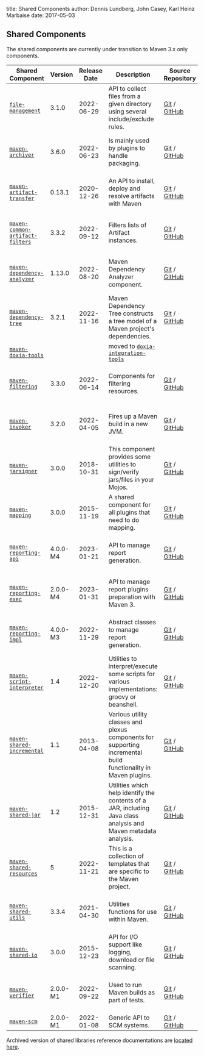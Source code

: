 title: Shared Components
author: Dennis Lundberg, John Casey, Karl Heinz Marbaise
date: 2017-05-03

<!--
Licensed to the Apache Software Foundation (ASF) under one
or more contributor license agreements.  See the NOTICE file
distributed with this work for additional information
regarding copyright ownership.  The ASF licenses this file
to you under the Apache License, Version 2.0 (the
"License"); you may not use this file except in compliance
with the License.  You may obtain a copy of the License at

    http://www.apache.org/licenses/LICENSE-2.0

Unless required by applicable law or agreed to in writing,
software distributed under the License is distributed on an
"AS IS" BASIS, WITHOUT WARRANTIES OR CONDITIONS OF ANY
KIND, either express or implied.  See the License for the
specific language governing permissions and limitations
under the License.
-->
## Shared Components


 The shared components are currently under transition to Maven 3.x only components.


|**Shared Component**|**Version**|**Release Date**|**Description**|**Source Repository**|**Issue Tracking**|
|---|---|---|---|---|---|
|[ `file-management`](/shared/file-management/)|3.1.0|2022-06-29|API to collect files from a given directory using several include/exclude rules.|[Git](https://gitbox.apache.org/repos/asf/maven-file-management.git) / [GitHub](https://github.com/apache/maven-file-management/)|[JIRA](https://issues.apache.org/jira/issues/?jql=project = MSHARED AND status != Closed AND component = file-management)|
|[ `maven-archiver`](/shared/maven-archiver/)|3.6.0|2022-06-23|Is mainly used by plugins to handle packaging.|[Git](https://gitbox.apache.org/repos/asf/maven-archiver.git) / [GitHub](https://github.com/apache/maven-archiver/)|[JIRA](https://issues.apache.org/jira/issues/?jql=project = MSHARED AND status != Closed AND component = maven-archiver)|
|[ `maven-artifact-transfer`](/shared/maven-artifact-transfer/)|0.13.1|2020-12-26|An API to install, deploy and resolve artifacts with Maven|[Git](https://gitbox.apache.org/repos/asf/maven-artifact-transfer.git) / [GitHub](https://github.com/apache/maven-artifact-transfer/)|[JIRA](https://issues.apache.org/jira/issues/?jql=project = MSHARED AND status != Closed AND component = maven-artifact-transfer)|
|[ `maven-common-artifact-filters`](/shared/maven-common-artifact-filters/)|3.3.2|2022-09-12|Filters lists of Artifact instances.|[Git](https://gitbox.apache.org/repos/asf/maven-common-artifact-filters.git) / [GitHub](https://github.com/apache/maven-common-artifact-filters/)|[JIRA](https://issues.apache.org/jira/issues/?jql=project = MSHARED AND status != Closed AND component = maven-common-artifact-filters)|
|[ `maven-dependency-analyzer`](/shared/maven-dependency-analyzer/)|1.13.0|2022-08-20|Maven Dependency Analyzer component.|[Git](https://gitbox.apache.org/repos/asf/maven-dependency-analyzer.git) / [GitHub](https://github.com/apache/maven-dependency-analyzer/)|[JIRA](https://issues.apache.org/jira/issues/?jql=project = MSHARED AND status != Closed AND component = maven-dependency-analyzer)|
|[ `maven-dependency-tree`](/shared/maven-dependency-tree/)|3.2.1|2022-11-16|Maven Dependency Tree constructs a tree model of a Maven project's dependencies.|[Git](https://gitbox.apache.org/repos/asf/maven-dependency-tree.git) / [GitHub](https://github.com/apache/maven-dependency-tree/)|[JIRA](https://issues.apache.org/jira/issues/?jql=project = MSHARED AND status != Closed AND component = maven-dependency-tree)|
|[ `maven-doxia-tools`](/doxia/doxia-sitetools/doxia-integration-tools/)|||moved to [ `doxia-integration-tools`](/doxia/doxia-sitetools/doxia-integration-tools/)|||
|[ `maven-filtering`](/shared/maven-filtering/)|3.3.0|2022-06-14|Components for filtering resources.|[Git](https://gitbox.apache.org/repos/asf/maven-filtering.git) / [GitHub](https://github.com/apache/maven-filtering/)|[JIRA](https://issues.apache.org/jira/issues/?jql=project = MSHARED AND status != Closed AND component = maven-filtering)|
|[ `maven-invoker`](/shared/maven-invoker/)|3.2.0|2022-04-05|Fires up a Maven build in a new JVM.|[Git](https://gitbox.apache.org/repos/asf/maven-invoker.git) / [GitHub](https://github.com/apache/maven-invoker/)|[JIRA](https://issues.apache.org/jira/issues/?jql=project = MSHARED AND status != Closed AND component = maven-invoker)|
|[ `maven-jarsigner`](/shared/maven-jarsigner/)|3.0.0|2018-10-31|This component provides some utilities to sign/verify jars/files in your Mojos.|[Git](https://gitbox.apache.org/repos/asf/maven-jarsigner.git) / [GitHub](https://github.com/apache/maven-jarsigner/)|[JIRA](https://issues.apache.org/jira/issues/?jql=project = MSHARED AND status != Closed AND component = maven-jarsigner)|
|[ `maven-mapping`](/shared/maven-mapping/)|3.0.0|2015-11-19|A shared component for all plugins that need to do mapping.|[Git](https://gitbox.apache.org/repos/asf/maven-mapping.git) / [GitHub](https://github.com/apache/maven-mapping/)|[JIRA](https://issues.apache.org/jira/issues/?jql=project = MSHARED AND status != Closed AND component = maven-mapping)|
|[ `maven-reporting-api`](/shared/maven-reporting-api/)|4.0.0-M4|2023-01-21|API to manage report generation.|[Git](https://gitbox.apache.org/repos/asf/maven-reporting-api.git) / [GitHub](https://github.com/apache/maven-reporting-api/)|[JIRA](https://issues.apache.org/jira/issues/?jql=project = MSHARED AND status != Closed AND component = maven-reporting-api)|
|[ `maven-reporting-exec`](/shared/maven-reporting-exec/)|2.0.0-M4|2023-01-31|API to manage report plugins preparation with Maven 3.|[Git](https://gitbox.apache.org/repos/asf/maven-reporting-exec.git) / [GitHub](https://github.com/apache/maven-reporting-exec/)|[JIRA](https://issues.apache.org/jira/issues/?jql=project = MSHARED AND status != Closed AND component = maven-reporting-exec)|
|[ `maven-reporting-impl`](/shared/maven-reporting-impl/)|4.0.0-M3|2022-11-29|Abstract classes to manage report generation.|[Git](https://gitbox.apache.org/repos/asf/maven-reporting-impl.git) / [GitHub](https://github.com/apache/maven-reporting-impl/)|[JIRA](https://issues.apache.org/jira/issues/?jql=project = MSHARED AND status != Closed AND component = maven-reporting-impl)|
|[ `maven-script-interpreter`](/shared/maven-script-interpreter/)|1.4|2022-12-20|Utilities to interpret/execute some scripts for various implementations: groovy or beanshell.|[Git](https://gitbox.apache.org/repos/asf/maven-script-interpreter.git) / [GitHub](https://github.com/apache/maven-script-interpreter/)|[JIRA](https://issues.apache.org/jira/issues/?jql=project = MSHARED AND status != Closed AND component = maven-script-interpreter)|
|[ `maven-shared-incremental`](/shared/maven-shared-incremental/)|1.1|2013-04-08|Various utility classes and plexus components for supporting incremental build functionality in Maven plugins.|[Git](https://gitbox.apache.org/repos/asf/maven-shared-incremental.git) / [GitHub](https://github.com/apache/maven-shared-incremental/)|[JIRA](https://issues.apache.org/jira/issues/?jql=project = MSHARED AND status != Closed AND component = maven-shared-incremental)|
|[ `maven-shared-jar`](/shared/maven-shared-jar/)|1.2|2015-12-31|Utilities which help identify the contents of a JAR, including Java class analysis and Maven metadata analysis.|[Git](https://gitbox.apache.org/repos/asf/maven-shared-jar.git) / [GitHub](https://github.com/apache/maven-shared-jar/)|[JIRA](https://issues.apache.org/jira/issues/?jql=project = MSHARED AND status != Closed AND component = maven-shared-jar)|
|[ `maven-shared-resources`](/shared/maven-shared-resources/)|5|2022-11-21|This is a collection of templates that are specific to the Maven project.|[Git](https://gitbox.apache.org/repos/asf/maven-shared-resources.git) / [GitHub](https://github.com/apache/maven-shared-resources/)|[JIRA](https://issues.apache.org/jira/issues/?jql=project = MSHARED AND status != Closed AND component = maven-shared-resources)|
|[ `maven-shared-utils`](/shared/maven-shared-utils/)|3.3.4|2021-04-30|Utilities functions for use within Maven.|[Git](https://gitbox.apache.org/repos/asf/maven-shared-utils.git) / [GitHub](https://github.com/apache/maven-shared-utils/)|[JIRA](https://issues.apache.org/jira/issues/?jql=project = MSHARED AND status != Closed AND component = maven-shared-utils)|
|[ `maven-shared-io`](/shared/maven-shared-io/)|3.0.0|2015-12-23|API for I/O support like logging, download or file scanning.|[Git](https://gitbox.apache.org/repos/asf/maven-shared-io.git) / [GitHub](https://github.com/apache/maven-shared-io/)|[JIRA](https://issues.apache.org/jira/issues/?jql=project = MSHARED AND status != Closed AND component = maven-shared-io)|
|[ `maven-verifier`](/shared/maven-verifier/)|2.0.0-M1|2022-09-22|Used to run Maven builds as part of tests.|[Git](https://gitbox.apache.org/repos/asf/maven-verifier.git) / [GitHub](https://github.com/apache/maven-verifier/)|[JIRA](https://issues.apache.org/jira/issues/?jql=project = MSHARED AND status != Closed AND component = maven-verifier)|
|[ `maven-scm`](/scm/)|2.0.0-M1|2022-01-08|Generic API to SCM systems.|[Git](https://gitbox.apache.org/repos/asf/maven-scm.git) / [GitHub](https://github.com/apache/maven-scm/)|[JIRA](https://issues.apache.org/jira/browse/SCM)|

 Archived version of shared libraries reference documentations are [located here](../shared-archives/).


